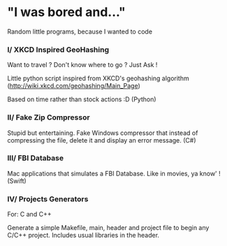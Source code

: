 # "I was bored and..."
Random little programs, because I wanted to code

### I/ XKCD Inspired GeoHashing
Want to travel ? Don't know where to go ? Just Ask !

Little python script inspired from XKCD's geohashing algorithm (http://wiki.xkcd.com/geohashing/Main_Page)

Based on time rather than stock actions :D (Python)

### II/ Fake Zip Compressor
Stupid but entertaining. Fake Windows compressor that instead of compressing the file, delete it and display an error message. (C#)


### III/ FBI Database

Mac applications that simulates a FBI Database. Like in movies, ya know' ! (Swift)


### IV/ Projects Generators

For: C and C++

Generate a simple Makefile, main, header and project file to begin any C/C++ project.
Includes usual libraries in the header.